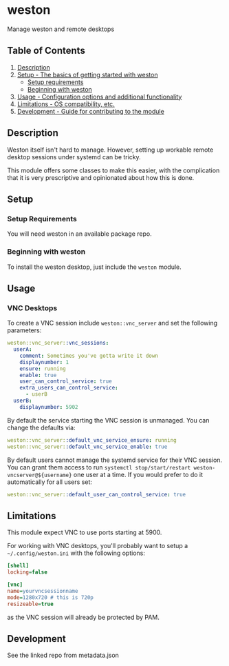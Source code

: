 # weston

Manage weston and remote desktops

## Table of Contents

1. [Description](#description)
1. [Setup - The basics of getting started with weston](#setup)
    * [Setup requirements](#setup-requirements)
    * [Beginning with weston](#beginning-with-weston)
1. [Usage - Configuration options and additional functionality](#usage)
1. [Limitations - OS compatibility, etc.](#limitations)
1. [Development - Guide for contributing to the module](#development)

## Description

Weston itself isn't hard to manage. However, setting up workable remote desktop sessions under systemd can be tricky.

This module offers some classes to make this easier, with the complication that it is very prescriptive and opinionated about how this is done.

## Setup

### Setup Requirements

You will need weston in an available package repo.

### Beginning with weston

To install the weston desktop, just include the `weston` module.

## Usage

### VNC Desktops

To create a VNC session include `weston::vnc_server` and set the following parameters:
```yaml
weston::vnc_server::vnc_sessions:
  userA:
    comment: Sometimes you've gotta write it down
    displaynumber: 1
    ensure: running
    enable: true
    user_can_control_service: true
    extra_users_can_control_service:
      - userB
  userB:
    displaynumber: 5902
```

By default the service starting the VNC session is unmanaged.  You can change the defaults via:

```yaml
weston::vnc_server::default_vnc_service_ensure: running
weston::vnc_server::default_vnc_service_enable: true
```

By default users cannot manage the systemd service for their VNC session.  You can grant them access to run `systemctl stop/start/restart weston-vncserver@${username}` one user at a time.  If you would prefer to do it automatically for all users set:

```yaml
weston::vnc_server::default_user_can_control_service: true
```

## Limitations

This module expect VNC to use ports starting at 5900.

For working with VNC desktops, you'll probably want to setup a `~/.config/weston.ini` with the following options:

```ini
[shell]
locking=false

[vnc]
name=yourvncsessionname
mode=1280x720 # this is 720p
resizeable=true
```

as the VNC session will already be protected by PAM.

## Development

See the linked repo from metadata.json
